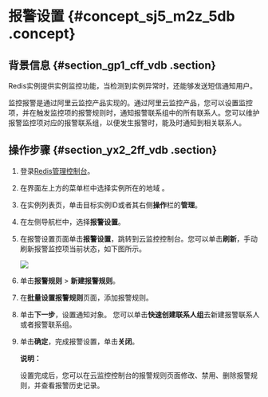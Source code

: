 # 报警设置 {#concept_sj5_m2z_5db .concept}

## 背景信息 {#section_gp1_cff_vdb .section}

Redis实例提供实例监控功能，当检测到实例异常时，还能够发送短信通知用户。

监控报警是通过阿里云监控产品实现的。通过阿里云监控产品，您可以设置监控项，并在触发监控项的报警规则时，通知报警联系组中的所有联系人。您可以维护报警监控项对应的报警联系组，以便发生报警时，能及时通知到相关联系人。

## 操作步骤 {#section_yx2_2ff_vdb .section}

1.  登录[Redis管理控制台](https://kvstore.console.aliyun.com/)。
2.  在界面左上方的菜单栏中选择实例所在的地域 。
3.  在实例列表页，单击目标实例ID或者其右侧**操作**栏的**管理**。
4.  在左侧导航栏中，选择**报警设置**。
5.  在报警设置页面单击**报警设置**，跳转到云监控控制台。您可以单击**刷新**，手动刷新报警监控项当前状态，如下图所示。

    ![](http://static-aliyun-doc.oss-cn-hangzhou.aliyuncs.com/assets/img/3150/15481430291796_zh-CN.png)

6.  单击**报警规则** \> **新建报警规则**。
7.  在**批量设置报警规则**页面，添加报警规则。
8.  单击**下一步**，设置通知对象。 您可以单击**快速创建联系人组**去新建报警联系人或者报警联系组。
9.  单击**确定**，完成报警设置，单击**关闭**。

    **说明：** 

    设置完成后，您可以在云监控控制台的报警规则页面修改、禁用、删除报警规则，并查看报警历史记录。


